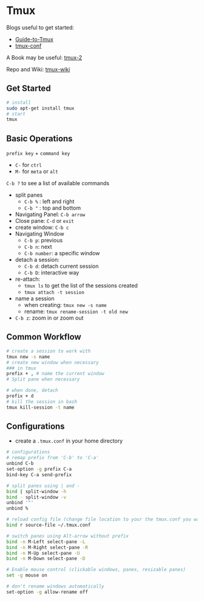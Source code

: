 # Tmux
Blogs useful to get started:
* [Guide-to-Tmux](https://hamvocke.com/blog/a-quick-and-easy-guide-to-tmux/)
* [tmux-conf](https://hamvocke.com/blog/a-guide-to-customizing-your-tmux-conf/)

A Book may be useful: [tmux-2](https://pragprog.com/titles/bhtmux2/tmux-2/)

Repo and Wiki: [tmux-wiki](https://github.com/tmux/tmux/wiki)
## Get Started
```bash
# install
sudo apt-get install tmux
# start
tmux
```
## Basic Operations
`prefix key` + `command key`
* `C-` for `ctrl` 
* `M-` for `meta` or `alt`

`C-b ?` to see a list of available commands

* split panes
    * `C-b %` : left and right
    * `C-b "` : top and bottom
* Navigating Panel: `C-b arrow`
* Close pane: `C-d` or `exit`
* create window: `C-b c`
* Navigating Window
    * `C-b p`: previous
    * `C-b n`: next
    * `C-b number`: a specific window
* detach a session:
    * `C-b d`: detach current session
    * `C-b D`: interactive way 
* re-attach:
    * `tmux ls` to get the list of the sessions created
    * `tmux attach -t session`
* name a session
    * when creating: `tmux new -s name`
    * rename: `tmux rename-session -t old new`
* `C-b z`: zoom in or zoom out

## Common Workflow
```sh
# create a session to work with
tmux new -s name
# create new window when necessary
### in tmux
prefix + , # name the current window
# Split pane when necessary

# when done, detach
prefix + d
# kill the session in bash
tmux kill-session -t name
```
## Configurations
* create a `.tmux.conf` in your home directory
```bash
# configurations
# remap prefix from 'C-b' to 'C-a'
unbind C-b
set-option -g prefix C-a
bind-key C-a send-prefix

# split panes using | and -
bind | split-window -h
bind - split-window -v
unbind '"'
unbind %

# reload config file (change file location to your the tmux.conf you want to use)
bind r source-file ~/.tmux.conf

# switch panes using Alt-arrow without prefix
bind -n M-Left select-pane -L
bind -n M-Right select-pane -R
bind -n M-Up select-pane -U
bind -n M-Down select-pane -D

# Enable mouse control (clickable windows, panes, resizable panes)
set -g mouse on

# don't rename windows automatically
set-option -g allow-rename off
```